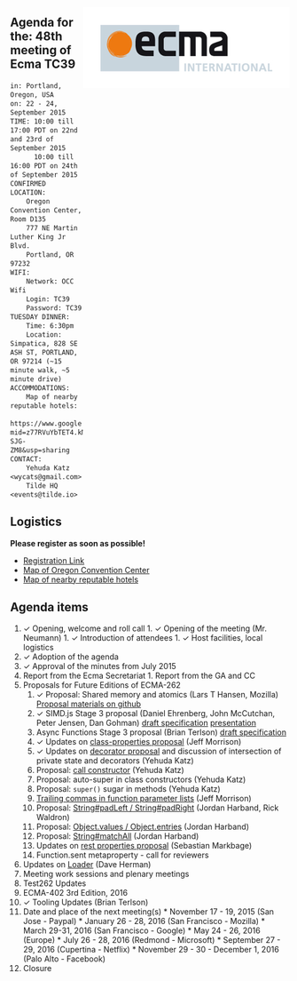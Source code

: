 <img src="../images/Ecma_RVB-003.jpg"
     align="right" alt="" />

## Agenda for the: 48th meeting of Ecma TC39

    in: Portland, Oregon, USA
    on: 22 - 24, September 2015
    TIME: 10:00 till 17:00 PDT on 22nd and 23rd of September 2015
          10:00 till 16:00 PDT on 24th of September 2015
    CONFIRMED LOCATION:
        Oregon Convention Center, Room D135
        777 NE Martin Luther King Jr Blvd.
        Portland, OR 97232
    WIFI:
        Network: OCC Wifi
        Login: TC39
        Password: TC39
    TUESDAY DINNER:
        Time: 6:30pm
        Location: Simpatica, 828 SE ASH ST, PORTLAND, OR 97214 (~15 minute walk, ~5 minute drive)
    ACCOMMODATIONS:
        Map of nearby reputable hotels:
        https://www.google.com/maps/d/edit?mid=z77RVuYbTET4.kM1X-SJG-ZM8&usp=sharing
    CONTACT:
        Yehuda Katz <wycats@gmail.com>
        Tilde HQ <events@tilde.io>

## Logistics

**Please register as soon as possible!**
  
- [Registration Link](http://doodle.com/pzk9z8xid8x78uze)
- [Map of Oregon Convention Center](https://goo.gl/maps/LHaRW)
- [Map of nearby reputable hotels](https://www.google.com/maps/d/edit?mid=z77RVuYbTET4.kM1X-SJG-ZM8&usp=sharing)

## Agenda items

  1. ✓ Opening, welcome and roll call
    1. ✓ Opening of the meeting (Mr. Neumann)
    1. ✓ Introduction of attendees
    1. ✓ Host facilities, local logistics
  1. ✓ Adoption of the agenda
  1. ✓ Approval of the minutes from July 2015
  1.  Report from the Ecma Secretariat
     1. Report from the GA and CC
  1. Proposals for Future Editions of ECMA-262
     1. ✓ Proposal: Shared memory and atomics (Lars T Hansen, Mozilla) [Proposal materials on github](https://github.com/lars-t-hansen/ecmascript_sharedmem)
     1. ✓ SIMD.js Stage 3 proposal (Daniel Ehrenberg, John McCutchan, Peter Jensen, Dan Gohman) [draft specification](http://tc39.github.io/ecmascript_simd/) [presentation](https://docs.google.com/presentation/d/1WLO4an5aIb8GQZ1U9EYz5can9ccE7YPULXnxSrb2vCM/edit) 
     1. Async Functions Stage 3 proposal (Brian Terlson) [draft specification](http://tc39.github.io/ecmascript-asyncawait)
     1. ✓ Updates on [class-properties proposal](https://github.com/jeffmo/es-class-properties) (Jeff Morrison)
     1. ✓ Updates on [decorator proposal](https://github.com/wycats/javascript-decorators) and discussion of intersection of private state and decorators (Yehuda Katz)
     1. Proposal: [call constructor](https://gist.github.com/wycats/952929fab0bc1f000c24) (Yehuda Katz)
     1. Proposal: auto-super in class constructors (Yehuda Katz)
     1. Proposal: `super()` sugar in methods (Yehuda Katz)
     1. [Trailing commas in function parameter lists](https://github.com/jeffmo/es-trailing-function-commas) (Jeff Morrison)
     1. Proposal: [String#padLeft / String#padRight](https://github.com/ljharb/proposal-string-pad-left-right) (Jordan Harband, Rick Waldron)
     1. Proposal: [Object.values / Object.entries](https://github.com/ljharb/proposal-object-values-entries) (Jordan Harband)
     1. Proposal: [String#matchAll](https://github.com/ljharb/String.prototype.matchAll) (Jordan Harband)
     1. Updates on [rest properties proposal](https://github.com/sebmarkbage/ecmascript-rest-spread) (Sebastian Markbage)
     1. Function.sent metaproperty - call for reviewers
  1. Updates on [Loader](https://github.com/whatwg/loader/) (Dave Herman)
  2. Meeting work sessions and plenary meetings
  1. Test262 Updates
  1. ECMA-402 3rd Edition, 2016
  1. ✓ Tooling Updates (Brian Terlson)
  1.  Date and place of the next meeting(s)
    * November 17 - 19, 2015 (San Jose - Paypal)
    * January 26 - 28, 2016 (San Francisco - Mozilla)
    * March 29-31, 2016 (San Francisco - Google)
    * May 24 - 26, 2016 (Europe)
    * July 26 - 28, 2016 (Redmond - Microsoft)
    * September 27 - 29, 2016 (Cupertina - Netflix)
    * November 29 - 30 - December 1, 2016 (Palo Alto - Facebook)
  1. Closure
